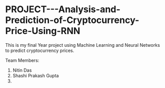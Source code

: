 # PROJECT---Analysis-and-Prediction-of-Cryptocurrency-Price-Using-RNN
This is my final Year project using Machine Learning and Neural Networks to predict cryptocurrency prices.

Team Members:
1. Nitin Das
2. Shashi Prakash Gupta
3. 
